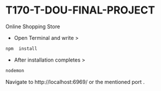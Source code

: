 # T170-T-DOU-FINAL-PROJECT
Online Shopping Store

- Open Terminal and write  >
``` bash
npm  install
```

- After installation completes  > 
``` bash
nodemon
```
Navigate to http://localhost:6969/ or the mentioned port .
